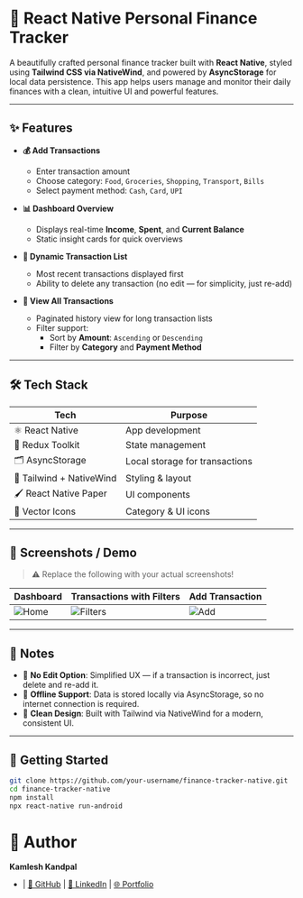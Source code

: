 # 💸 React Native Personal Finance Tracker

A beautifully crafted personal finance tracker built with **React Native**, styled using **Tailwind CSS via NativeWind**, and powered by **AsyncStorage** for local data persistence. This app helps users manage and monitor their daily finances with a clean, intuitive UI and powerful features.

---

## ✨ Features

- **💰 Add Transactions**
  - Enter transaction amount
  - Choose category: `Food`, `Groceries`, `Shopping`, `Transport`, `Bills`
  - Select payment method: `Cash`, `Card`, `UPI`

- **📊 Dashboard Overview**
  - Displays real-time **Income**, **Spent**, and **Current Balance**
  - Static insight cards for quick overviews

- **🧾 Dynamic Transaction List**
  - Most recent transactions displayed first
  - Ability to delete any transaction (no edit — for simplicity, just re-add)

- **📂 View All Transactions**
  - Paginated history view for long transaction lists
  - Filter support:
    - Sort by **Amount**: `Ascending` or `Descending`
    - Filter by **Category** and **Payment Method**

---

## 🛠 Tech Stack

| Tech                   | Purpose                          |
|------------------------|----------------------------------|
| ⚛️ React Native         | App development                  |
| 🧩 Redux Toolkit         | State management                 |
| 🗂️ AsyncStorage          | Local storage for transactions   |
| 🎨 Tailwind + NativeWind | Styling & layout                 |
| 🖌️ React Native Paper   | UI components                    |
| 🧱 Vector Icons          | Category & UI icons              |

---

## 📸 Screenshots / Demo

> ⚠️ Replace the following with your actual screenshots!

| Dashboard                         | Transactions with Filters             | Add Transaction                     |
|----------------------------------|---------------------------------------|-------------------------------------|
| ![Home](./screenshots/home.png) | ![Filters](./screenshots/filters.png) | ![Add](./screenshots/add.png)       |

---

## 📝 Notes

- 🔁 **No Edit Option**: Simplified UX — if a transaction is incorrect, just delete and re-add it.
- 📴 **Offline Support**: Data is stored locally via AsyncStorage, so no internet connection is required.
- 🎨 **Clean Design**: Built with Tailwind via NativeWind for a modern, consistent UI.

---

## 🚀 Getting Started

```bash
git clone https://github.com/your-username/finance-tracker-native.git
cd finance-tracker-native
npm install
npx react-native run-android

```
# 🙌 Author

**Kamlesh Kandpal**

- | [🔗 GitHub](https://github.com/KamleshKandpal1)   | [🔗 LinkedIn](https://www.linkedin.com/in/kamlesh-kandpal/)   | [🌐 Portfolio](https://kamlesh-kandpal.vercel.app/)                  
